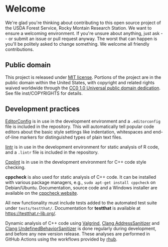 # Welcome

We're glad you're thinking about contributing to this open source project of the USDA Forest Service, Rocky Montain Research Station. We want to ensure a welcoming environment. If you're unsure about anything, just ask -- or submit an issue or pull request anyway. The worst that can happen is you'll be politely asked to change something. We welcome all friendly contributions.

## Public domain

This project is released under [MIT license](https://cran.r-project.org/web/licenses/MIT). Portions of the project are in the public domain within the United States, with copyright and related rights waived worldwide through the [CC0 1.0 Universal public domain dedication](https://creativecommons.org/publicdomain/zero/1.0/). See file inst/COPYRIGHTS for details.

## Development practices

[EditorConfig](https://editorconfig.org/) is in use in the development environment and a `.editorconfig` file is included in the repository. This will automatically tell popular code editors about the basic style settings like indentation, whitespaces and end-of-line markers for distinguished types of plain text files.

[lintr](https://lintr.r-lib.org/) is in use in the development environment for static analysis of R code, and a `.lintr` file is included in the repository.

[Cpplint](https://github.com/cpplint/cpplint) is in use in the development environment for C++ code style checking.

**cppcheck** is also used for static analysis of C++ code. It can be installed with various package managers, e.g., `sudo apt-get install cppcheck` on Debian/Ubuntu. Documentation, source code and a Windows installer are available on the [cppcheck website](https://cppcheck.sourceforge.io/).

All new functionality must include tests added to the automated test suite under `tests/testthat/`. Documentation for **testthat** is available at https://testthat.r-lib.org/.

Dynamic analysis of C++ code using [Valgrind](https://valgrind.org/), [Clang AddressSanitizer](https://clang.llvm.org/docs/AddressSanitizer.html) and [Clang UndefinedBehaviorSanitizer](https://clang.llvm.org/docs/UndefinedBehaviorSanitizer.html) is done regularly during development, and before any new version release. These analyses are performed in GitHub Actions using the workflows provided by [rhub](https://github.com/r-hub/rhub/).

